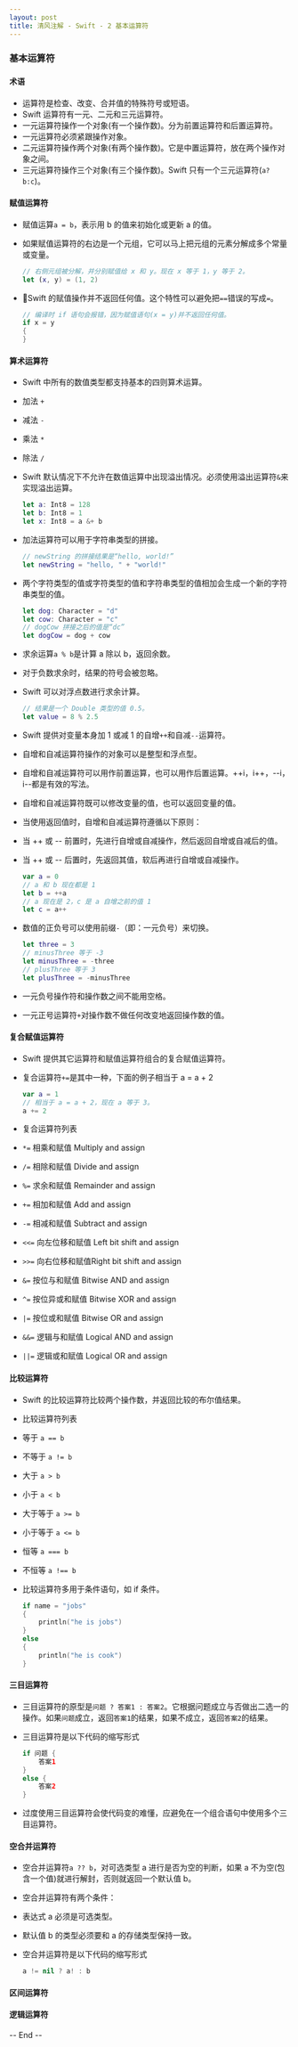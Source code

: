 ```yaml
---
layout: post
title: 清风注解 - Swift - 2 基本运算符
---
```



### 基本运算符

#### 术语
* 运算符是检查、改变、合并值的特殊符号或短语。
* Swift 运算符有一元、二元和三元运算符。
* 一元运算符操作一个对象(有一个操作数)。分为前置运算符和后置运算符。
* 一元运算符必须紧跟操作对象。
* 二元运算符操作两个对象(有两个操作数)。它是中置运算符，放在两个操作对象之间。
* 三元运算符操作三个对象(有三个操作数)。Swift 只有一个三元运算符(`a?b:c`)。

#### 赋值运算符
* 赋值运算`a = b`，表示用 b 的值来初始化或更新 a 的值。
* 如果赋值运算符的右边是一个元组，它可以马上把元组的元素分解成多个常量或变量。

	``` Swift
	// 右侧元组被分解，并分别赋值给 x 和 y。现在 x 等于 1，y 等于 2。
	let (x, y) = (1, 2)
	```
* Swift 的赋值操作并不返回任何值。这个特性可以避免把`==`错误的写成`=`。

	``` Swift
	// 编译时 if 语句会报错，因为赋值语句(x = y)并不返回任何值。
	if x = y 
	{
	}
	```

#### 算术运算符
* Swift 中所有的数值类型都支持基本的四则算术运算。
 * 加法 `+`
 * 减法 `-`
 * 乘法 `*`
 * 除法 `/`
* Swift 默认情况下不允许在数值运算中出现溢出情况。必须使用溢出运算符`&`来实现溢出运算。

	``` Swift
	let a: Int8 = 128
	let b: Int8 = 1
	let x: Int8 = a &+ b
	```
* 加法运算符可以用于字符串类型的拼接。

	``` Swift
	// newString 的拼接结果是“hello, world!”
	let newString = "hello, " + "world!"
	```
* 两个字符类型的值或字符类型的值和字符串类型的值相加会生成一个新的字符串类型的值。

	``` Swift
	let dog: Character = "d"
	let cow: Character = "c"
	// dogCow 拼接之后的值是“dc”
	let dogCow = dog + cow
	``` 
* 求余运算`a % b`是计算 a 除以 b，返回余数。
* 对于负数求余时，结果的符号会被忽略。
* Swift 可以对浮点数进行求余计算。

	``` Swift
	// 结果是一个 Double 类型的值 0.5。
	let value = 8 % 2.5
	``` 
* Swift 提供对变量本身加 1 或减 1 的自增`++`和自减`--`运算符。
* 自增和自减运算符操作的对象可以是整型和浮点型。
* 自增和自减运算符可以用作前置运算，也可以用作后置运算。++i，i++，--i，i--都是有效的写法。
* 自增和自减运算符既可以修改变量的值，也可以返回变量的值。
* 当使用返回值时，自增和自减运算符遵循以下原则：
 * 当 ++ 或 -- 前置时，先进行自增或自减操作，然后返回自增或自减后的值。
 * 当 ++ 或 -- 后置时，先返回其值，软后再进行自增或自减操作。

	``` Swift
	var a = 0
	// a 和 b 现在都是 1
	let b = ++a
	// a 现在是 2，c 是 a 自增之前的值 1
	let c = a++
	``` 
* 数值的正负号可以使用前缀`-`（即：一元负号）来切换。

	``` Swift
	let three = 3
	// minusThree 等于 -3
	let minusThree = -three
	// plusThree 等于 3
	let plusThree = -minusThree
	``` 
* 一元负号操作符和操作数之间不能用空格。
* 一元正号运算符`+`对操作数不做任何改变地返回操作数的值。

#### 复合赋值运算符
* Swift 提供其它运算符和赋值运算符组合的复合赋值运算符。
* 复合运算符`+=`是其中一种，下面的例子相当于 a = a + 2

	``` Swift
	var a = 1
	// 相当于 a = a + 2，现在 a 等于 3。
	a += 2
	``` 
* 复合运算符列表
 * `*=` 相乘和赋值 Multiply and assign
 * `/=` 相除和赋值 Divide and assign
 * `%=` 求余和赋值 Remainder and assign
 * `+=` 相加和赋值 Add and assign
 * `-=` 相减和赋值 Subtract and assign
 * `<<=` 向左位移和赋值 Left bit shift and assign
 * `>>=` 向右位移和赋值Right bit shift and assign
 * `&=` 按位与和赋值 Bitwise AND and assign
 * `^=` 按位异或和赋值 Bitwise XOR and assign
 * `|=` 按位或和赋值 Bitwise OR and assign
 * `&&=` 逻辑与和赋值 Logical AND and assign
 * `||=` 逻辑或和赋值 Logical OR and assign

#### 比较运算符
* Swift 的比较运算符比较两个操作数，并返回比较的布尔值结果。
* 比较运算符列表
 * 等于 `a == b`
 * 不等于 `a != b`
 * 大于 `a > b`
 * 小于 `a < b`
 * 大于等于 `a >= b`
 * 小于等于 `a <= b`
 * 恒等 `a === b`
 * 不恒等 `a !== b`
* 比较运算符多用于条件语句，如 if 条件。

	``` Swift
	if name = "jobs"
	{
		println("he is jobs")
	}
	else
	{
		println("he is cook")
	}
	``` 

#### 三目运算符
* 三目运算符的原型是`问题 ? 答案1 : 答案2`。它根据问题成立与否做出二选一的操作。如果`问题`成立，返回`答案1`的结果，如果不成立，返回`答案2`的结果。
* 三目运算符是以下代码的缩写形式

	``` Swift
	if 问题 {
		答案1
	}
	else {
		答案2
	}
	``` 
* 过度使用三目运算符会使代码变的难懂，应避免在一个组合语句中使用多个三目运算符。

#### 空合并运算符
* 空合并运算符`a ?? b`，对可选类型 a 进行是否为空的判断，如果 a 不为空(包含一个值)就进行解封，否则就返回一个默认值 b。
* 空合并运算符有两个条件：
 * 表达式 a 必须是可选类型。
 * 默认值 b 的类型必须要和 a 的存储类型保持一致。
* 空合并运算符是以下代码的缩写形式

	``` Swift
	a != nil ? a! : b
	``` 

#### 区间运算符

#### 逻辑运算符

-- End --
